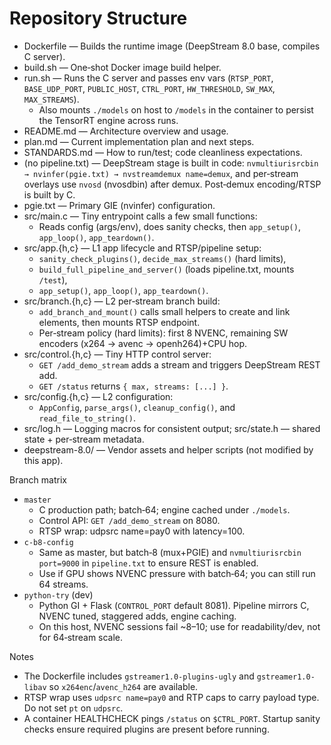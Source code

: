 # Repository Structure

- Dockerfile — Builds the runtime image (DeepStream 8.0 base, compiles C server).
- build.sh — One‑shot Docker image build helper.
- run.sh — Runs the C server and passes env vars (`RTSP_PORT`, `BASE_UDP_PORT`, `PUBLIC_HOST`, `CTRL_PORT`, `HW_THRESHOLD`, `SW_MAX`, `MAX_STREAMS`).
  - Also mounts `./models` on host to `/models` in the container to persist the TensorRT engine across runs.
- README.md — Architecture overview and usage.
- plan.md — Current implementation plan and next steps.
- STANDARDS.md — How to run/test; code cleanliness expectations.
- (no pipeline.txt) — DeepStream stage is built in code: `nvmultiurisrcbin → nvinfer(pgie.txt) → nvstreamdemux name=demux`, and per‑stream overlays use `nvosd` (nvosdbin) after demux. Post‑demux encoding/RTSP is built by C.
- pgie.txt — Primary GIE (nvinfer) configuration.
- src/main.c — Tiny entrypoint calls a few small functions:
  - Reads config (args/env), does sanity checks, then `app_setup()`, `app_loop()`, `app_teardown()`.
- src/app.{h,c} — L1 app lifecycle and RTSP/pipeline setup:
  - `sanity_check_plugins()`, `decide_max_streams()` (hard limits),
  - `build_full_pipeline_and_server()` (loads pipeline.txt, mounts `/test`),
  - `app_setup()`, `app_loop()`, `app_teardown()`.
- src/branch.{h,c} — L2 per‑stream branch build:
  - `add_branch_and_mount()` calls small helpers to create and link elements, then mounts RTSP endpoint.
  - Per‑stream policy (hard limits): first 8 NVENC, remaining SW encoders (x264 → avenc → openh264)+CPU hop.
- src/control.{h,c} — Tiny HTTP control server:
  - `GET /add_demo_stream` adds a stream and triggers DeepStream REST add.
  - `GET /status` returns `{ max, streams: [...] }`.
- src/config.{h,c} — L2 configuration:
  - `AppConfig`, `parse_args()`, `cleanup_config()`, and `read_file_to_string()`.
- src/log.h — Logging macros for consistent output; src/state.h — shared state + per‑stream metadata.
- deepstream-8.0/ — Vendor assets and helper scripts (not modified by this app).

Branch matrix
- `master`
  - C production path; batch‑64; engine cached under `./models`.
  - Control API: `GET /add_demo_stream` on 8080.
  - RTSP wrap: udpsrc name=pay0 with latency=100.
- `c-b8-config`
  - Same as master, but batch‑8 (mux+PGIE) and `nvmultiurisrcbin port=9000` in `pipeline.txt` to ensure REST is enabled.
  - Use if GPU shows NVENC pressure with batch‑64; you can still run 64 streams.
- `python-try` (dev)
  - Python GI + Flask (`CONTROL_PORT` default 8081). Pipeline mirrors C, NVENC tuned, staggered adds, engine caching.
  - On this host, NVENC sessions fail ~8–10; use for readability/dev, not for 64‑stream scale.

Notes
- The Dockerfile includes `gstreamer1.0-plugins-ugly` and `gstreamer1.0-libav` so `x264enc`/`avenc_h264` are available.
- RTSP wrap uses `udpsrc name=pay0` and RTP caps to carry payload type. Do not set `pt` on `udpsrc`.
- A container HEALTHCHECK pings `/status` on `$CTRL_PORT`. Startup sanity checks ensure required plugins are present before running.
